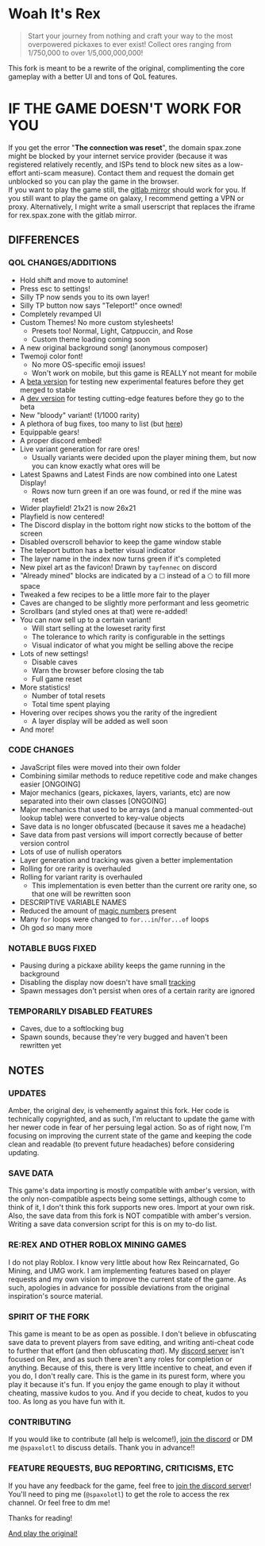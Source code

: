 # Woah It's Rex

> Start your journey from nothing and craft your way to the most overpowered pickaxes to ever exist! Collect ores ranging from 1/750,000 to over 1/5,000,000,000!

This fork is meant to be a rewrite of the original, complimenting the core gameplay with a better UI and tons of QoL features.

# IF THE GAME DOESN'T WORK FOR YOU
If you get the error "**The connection was reset**", the domain spax.zone might be blocked by your internet service provider (because it was registered relatively recently, and ISPs tend to block new sites as a low-effort anti-scam measure). Contact them and request the domain get unblocked so you can play the game in the browser.  
If you want to play the game still, the [gitlab mirror](https://spiritaxolotl.gitlab.io/woah-its-rex) should work for you. If you still want to play the game on galaxy, I recommend getting a VPN or proxy. Alternatively, I might write a small userscript that replaces the iframe for rex.spax.zone with the gitlab mirror.

## DIFFERENCES

### QOL CHANGES/ADDITIONS
- Hold shift and move to automine!
- Press esc to settings!
- Silly TP now sends you to its own layer!
- Silly TP button now says "Teleport!" once owned!
- Completely revamped UI
- Custom Themes! No more custom stylesheets!
  - Presets too! Normal, Light, Catppuccin, and Rose
  - Custom theme loading coming soon
- A new original background song! (anonymous composer)
- Twemoji color font!
  - No more OS-specific emoji issues!
  - Won't work on mobile, but this game is REALLY not meant for mobile
- A [beta version](https://rex.spax.zone/beta) for testing new experimental features before they get merged to stable
- A [dev version](https://rex.spax.zone/dev) for testing cutting-edge features before they go to the beta
- New "bloody" variant! (1/1000 rarity)
- A plethora of bug fixes, too many to list (but [here](#notable-bugs-fixed))
- Equippable gears!
- A proper discord embed!
- Live variant generation for rare ores!
  - Usually variants were decided upon the player mining them, but now you can know exactly what ores will be
- Latest Spawns and Latest Finds are now combined into one Latest Display!
  - Rows now turn green if an ore was found, or red if the mine was reset
- Wider playfield! 21x21 is now 26x21
- Playfield is now centered!
- The Discord display in the bottom right now sticks to the bottom of the screen
- Disabled overscroll behavior to keep the game window stable
- The teleport button has a better visual indicator
- The layer name in the index now turns green if it's completed
- New pixel art as the favicon! Drawn by `tayfennec` on discord
- "Already mined" blocks are indicated by a `⬜` instead of a `⚪️` to fill more space
- Tweaked a few recipes to be a little more fair to the player
- Caves are changed to be slightly more performant and less geometric
- Scrollbars (and styled ones at that) were re-added!
- You can now sell up to a certain variant!
  - Will start selling at the loweset rarity first
  - The tolerance to which rarity is configurable in the settings
  - Visual indicator of what you might be selling above the recipe
- Lots of new settings!
  - Disable caves
  - Warn the browser before closing the tab
  - Full game reset
- More statistics!
  - Number of total resets
  - Total time spent playing
- Hovering over recipes shows you the rarity of the ingredient
  - A layer display will be added as well soon
- And more!

### CODE CHANGES
- JavaScript files were moved into their own folder
- Combining similar methods to reduce repetitive code and make changes easier \[ONGOING\]
- Major mechanics (gears, pickaxes, layers, variants, etc) are now separated into their own classes \[ONGOING\]
- Major mechanics that used to be arrays (and a manual commented-out lookup table) were converted to key-value objects
- Save data is no longer obfuscated (because it saves me a headache)
- Save data from past versions will import correctly because of better version control
- Lots of use of nullish operators
- Layer generation and tracking was given a better implementation
- Rolling for ore rarity is overhauled
- Rolling for variant rarity is overhauled
  - This implementation is even better than the current ore rarity one, so that one will be rewritten soon
- DESCRIPTIVE VARIABLE NAMES
- Reduced the amount of [magic numbers](https://wikipedia.org/wiki/Magic_number_(programming)) present
- Many `for` loops were changed to `for...in`/`for...of` loops
- Oh god so many more

### NOTABLE BUGS FIXED
- Pausing during a pickaxe ability keeps the game running in the background
- Disabling the display now doesn't have small [tracking](https://wikipedia.org/wiki/Letter_spacing)
- Spawn messages don't persist when ores of a certain rarity are ignored

### TEMPORARILY DISABLED FEATURES
- Caves, due to a softlocking bug
- Spawn sounds, because they're very bugged and haven't been rewritten yet

## NOTES

### UPDATES
Amber, the original dev, is vehemently against this fork. Her code is technically copyrighted, and as such, I'm reluctant to update the game with her newer code in fear of her persuing legal action. So as of right now, I'm focusing on improving the current state of the game and keeping the code clean and readable (to prevent future headaches) before considering updating.

### SAVE DATA
This game's data importing is mostly compatible with amber's version, with the only non-compatible aspects being some settings, although come to think of it, I don't think this fork supports new ores. Import at your own risk.
Also, the save data from this fork is NOT compatible with amber's version. Writing a save data conversion script for this is on my to-do list.

### RE:REX AND OTHER ROBLOX MINING GAMES
I do not play Roblox. I know very little about how Rex Reincarnated, Go Mining, and UMG work. I am implementing features based on player requests and my own vision to improve the current state of the game. As such, apologies in advance for possible deviations from the original inspiration's source material.

### SPIRIT OF THE FORK
This game is meant to be as open as possible. I don't believe in obfuscating save data to prevent players from save editing, and writing anti-cheat code to further that effort (and then obfuscating *that*). My [discord server](https://spax.zone/discord) isn't focused on Rex, and as such there aren't any roles for completion or anything. Because of this, there is very little incentive to cheat, and even if you do, I don't really care. This is the game in its purest form, where you play it because it's fun. If you enjoy the game enough to play it without cheating, massive kudos to you. And if you decide to cheat, kudos to you too. As long as you have fun with it.

### CONTRIBUTING
If you would like to contribute (all help is welcome!), [join the discord](https://spax.zone/discord) or DM me `@spaxolotl` to discuss details. Thank you in advance!!

### FEATURE REQUESTS, BUG REPORTING, CRITICISMS, ETC
If you have any feedback for the game, feel free to [join the discord server](https://spax.zone/discord)! You'll need to ping me (`@spaxolotl`) to get the role to access the rex channel. Or feel free to dm me!

Thanks for reading!

[And play the original!](https://galaxy.click/play/233)
